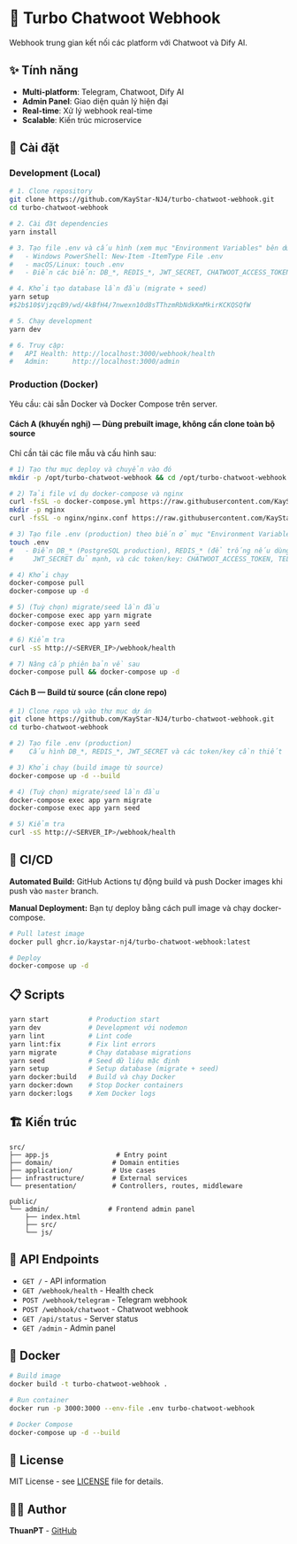 # 🚀 Turbo Chatwoot Webhook

Webhook trung gian kết nối các platform với Chatwoot và Dify AI.

## ✨ Tính năng

- **Multi-platform**: Telegram, Chatwoot, Dify AI
- **Admin Panel**: Giao diện quản lý hiện đại
- **Real-time**: Xử lý webhook real-time
- **Scalable**: Kiến trúc microservice

## 🚀 Cài đặt

### Development (Local)

```bash
# 1. Clone repository
git clone https://github.com/KayStar-NJ4/turbo-chatwoot-webhook.git
cd turbo-chatwoot-webhook

# 2. Cài đặt dependencies
yarn install

# 3. Tạo file .env và cấu hình (xem mục "Environment Variables" bên dưới)
#   - Windows PowerShell: New-Item -ItemType File .env
#   - macOS/Linux: touch .env
#   - Điền các biến: DB_*, REDIS_*, JWT_SECRET, CHATWOOT_ACCESS_TOKEN, TELEGRAM_BOT_TOKEN, DIFY_API_KEY

# 4. Khởi tạo database lần đầu (migrate + seed)
yarn setup
#$2b$10$VjzqcB9/wd/4kBfH4/7nwexn10d8sTThzmRbNdkKmMkirKCKQSQfW

# 5. Chạy development
yarn dev

# 6. Truy cập:
#   API Health: http://localhost:3000/webhook/health
#   Admin:      http://localhost:3000/admin
```

### Production (Docker)

Yêu cầu: cài sẵn Docker và Docker Compose trên server.

#### Cách A (khuyến nghị) — Dùng prebuilt image, không cần clone toàn bộ source

Chỉ cần tải các file mẫu và cấu hình sau:

```bash
# 1) Tạo thư mục deploy và chuyển vào đó
mkdir -p /opt/turbo-chatwoot-webhook && cd /opt/turbo-chatwoot-webhook

# 2) Tải file ví dụ docker-compose và nginx
curl -fsSL -o docker-compose.yml https://raw.githubusercontent.com/KayStar-NJ4/turbo-chatwoot-webhook/master/deploy/docker-compose.example.yml
mkdir -p nginx
curl -fsSL -o nginx/nginx.conf https://raw.githubusercontent.com/KayStar-NJ4/turbo-chatwoot-webhook/master/deploy/nginx/nginx.example.conf

# 3) Tạo file .env (production) theo biến ở mục "Environment Variables"
touch .env
#   - Điền DB_* (PostgreSQL production), REDIS_* (để trống nếu dùng redis trong compose),
#     JWT_SECRET đủ mạnh, và các token/key: CHATWOOT_ACCESS_TOKEN, TELEGRAM_BOT_TOKEN, DIFY_API_KEY

# 4) Khởi chạy
docker-compose pull
docker-compose up -d

# 5) (Tuỳ chọn) migrate/seed lần đầu
docker-compose exec app yarn migrate
docker-compose exec app yarn seed

# 6) Kiểm tra
curl -sS http://<SERVER_IP>/webhook/health

# 7) Nâng cấp phiên bản về sau
docker-compose pull && docker-compose up -d
```

#### Cách B — Build từ source (cần clone repo)

```bash
# 1) Clone repo và vào thư mục dự án
git clone https://github.com/KayStar-NJ4/turbo-chatwoot-webhook.git
cd turbo-chatwoot-webhook

# 2) Tạo file .env (production)
#    Cấu hình DB_*, REDIS_*, JWT_SECRET và các token/key cần thiết

# 3) Khởi chạy (build image từ source)
docker-compose up -d --build

# 4) (Tuỳ chọn) migrate/seed lần đầu
docker-compose exec app yarn migrate
docker-compose exec app yarn seed

# 5) Kiểm tra
curl -sS http://<SERVER_IP>/webhook/health
```

## 🔄 CI/CD

**Automated Build:** GitHub Actions tự động build và push Docker images khi push vào `master` branch.

**Manual Deployment:** Bạn tự deploy bằng cách pull image và chạy docker-compose.

```bash
# Pull latest image
docker pull ghcr.io/kaystar-nj4/turbo-chatwoot-webhook:latest

# Deploy
docker-compose up -d
```

## 📋 Scripts

```bash
yarn start          # Production start
yarn dev            # Development với nodemon
yarn lint           # Lint code
yarn lint:fix       # Fix lint errors
yarn migrate        # Chạy database migrations
yarn seed           # Seed dữ liệu mặc định
yarn setup          # Setup database (migrate + seed)
yarn docker:build   # Build và chạy Docker
yarn docker:down    # Stop Docker containers
yarn docker:logs    # Xem Docker logs
```

## 🏗️ Kiến trúc

```
src/
├── app.js                 # Entry point
├── domain/               # Domain entities
├── application/          # Use cases
├── infrastructure/       # External services
└── presentation/         # Controllers, routes, middleware

public/
└── admin/               # Frontend admin panel
    ├── index.html
    ├── src/
    └── js/
```

## 📡 API Endpoints

- `GET /` - API information
- `GET /webhook/health` - Health check
- `POST /webhook/telegram` - Telegram webhook
- `POST /webhook/chatwoot` - Chatwoot webhook
- `GET /api/status` - Server status
- `GET /admin` - Admin panel

## 🐳 Docker

```bash
# Build image
docker build -t turbo-chatwoot-webhook .

# Run container
docker run -p 3000:3000 --env-file .env turbo-chatwoot-webhook

# Docker Compose
docker-compose up -d --build
```

## 📝 License

MIT License - see [LICENSE](LICENSE) file for details.

## 👨‍💻 Author

**ThuanPT** - [GitHub](https://github.com/KayStar-NJ4)